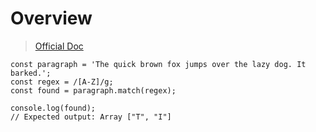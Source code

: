 # Overview
> [Official Doc](https://developer.mozilla.org/en-US/docs/Web/JavaScript/Reference/Global_Objects/String/match)
```
const paragraph = 'The quick brown fox jumps over the lazy dog. It barked.';
const regex = /[A-Z]/g;
const found = paragraph.match(regex);

console.log(found);
// Expected output: Array ["T", "I"]
```
